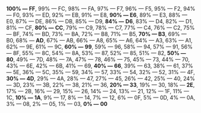 **100% —** **FF**,
99% — FC,
98% — FA,
97% — F7,
96% — F5,
95% — F2,
94% — F0,
93% — ED,
92% — EB,
91% — E8,
**90% —** **E6**,
89% — E3,
88% — E0,
87% — DE,
86% — DB,
85% — D9,
**84% —** **D6**,
83% — D4,
82% — D1,
81% — CF,
**80% —** **CC**,
79% — C9,
78% — C7,
77% — C4,
76% — C2,
75% — BF,
74% — BD,
73% — BA,
72% — B8,
71% — B5,
**70% — B3**,
69% — B0,
68% — **AD**,
67% — AB,
66% — A8,
65% — A6,
64% — A3,
63% — A1,
62% — 9E,
61% — 9C,
**60% —** **99**,
59% — 96,
58% — 94,
57% — 91,
56% — 8F,
55% — 8C,
54% — 8A,
53% — 87,
52% — 85,
51% — 82,
**50% —** **80**,
49% — 7D,
48% — 7A,
47% — 78,
46% — 75,
45% — 73,
44% — 70,
43% — 6E,
42% — 6B,
41% — 69,
**40% —** **66**,
39% — 63,
38% — 61,
37% — 5E,
36% — 5C,
35% — 59,
34% — 57,
33% — 54,
32% — 52,
31% — 4F,
**30% —** **4D**,
29% — 4A,
28% — 47,
27% — 45,
26% — 42,
25% — 40,
24% — 3D,
23% — 3B,
22% — 38,
21% — 36,
**20% — 33**,
19% — 30,
18% — **2E**,
17% — 2B,
16% — 29,
15% — 26,
14% — 24,
13% — 21,
12% — 1F,
11% — 1C,
**10% —** **1A**,
9% — 17,
8% — 14,
7% — 12,
6% — 0F,
5% — 0D,
4% — 0A,
3% — 08,
2% — 05,
1% — 03,
**0% —** **00**
